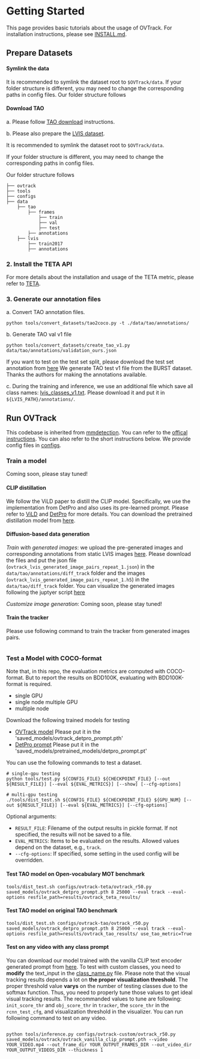# Getting Started
This page provides basic tutorials about the usage of OVTrack. For installation instructions, please see [INSTALL.md](INSTALL.md).

## Prepare Datasets

#### Symlink the data

It is recommended to symlink the dataset root to `$OVTrack/data`.
If your folder structure is different, you may need to change the corresponding paths in config files.
Our folder structure follows

#### Download TAO
a. Please follow [TAO download](https://github.com/TAO-Dataset/tao/blob/master/docs/download.md) instructions.

b. Please also prepare the [LVIS dataset](https://www.lvisdataset.org/).

It is recommended to symlink the dataset root to `$OVTrack/data`.

If your folder structure is different, you may need to change the corresponding paths in config files.

Our folder structure follows

```
├── ovtrack
├── tools
├── configs
├── data
    ├── tao
        ├── frames
            ├── train
            ├── val
            ├── test
        ├── annotations
    ├── lvis
        ├── train2017
        ├── annotations    
```

### 2. Install the TETA API

For more details about the installation and usage of the TETA metric, please refer to [TETA](../teta/README.md).



### 3. Generate our annotation files

a. Convert TAO annotation files.
```shell
python tools/convert_datasets/tao2coco.py -t ./data/tao/annotations/
```
b. Generate TAO val v1 file

```shell
python tools/convert_datasets/create_tao_v1.py data/tao/annotations/validation_ours.json
```
If you want to test on the test set split, please download the test set annotation from [here](https://drive.google.com/file/d/1Ug50Nrj0WDyAIpxZxedzz8nRQFMBeYZ7/view?usp=sharing)
We generate TAO test v1 file from the BURST dataset. Thanks the authors for making the annotations available.

c. During the training and inference, we use an additional file which save all class names: [lvis_classes_v1.txt](https://drive.google.com/file/d/1CzyggqLe4aeqmDEEN-aPgIFIqZcR-Dwj/view?usp=sharing).
Please download it and put it in `${LVIS_PATH}/annotations/`.

## Run OVTrack
This codebase is inherited from [mmdetection](https://github.com/open-mmlab/mmdetection).
You can refer to the [offical instructions](https://github.com/open-mmlab/mmdetection/blob/master/docs/getting_started.md).
You can also refer to the short instructions below.
We provide config files in [configs](../configs).

### Train a model
Coming soon, please stay tuned!
#### CLIP distillation
We follow the ViLD paper to distill the CLIP model. Specifically, we use the implementation from DetPro and also uses its pre-learned prompt. Please refer to [ViLD](https://arxiv.org/abs/2104.13921) and [DetPro](https://github.com/dyabel/detpro) for more details.
You can download the pretrained distillation model from [here](https://drive.google.com/file/d/1XsBIBydGr1uqZQQu7NQ6eGYcmCNpYnDF/view?usp=sharing).

#### Diffusion-based data generation
*Train with generated images*: we upload the pre-generated images and corresponding annotations from static LVIS images [here](). Please download the files and put the json file (`ovtrack_lvis_generated_image_pairs_repeat_1.json`) in the `data/tao/annotations/diff_track` folder and the images (`ovtrack_lvis_generated_image_pairs_repeat_1.h5`) in the `data/tao/diff_track` folder. 
You can visualize the generated images following the juptyer script [here]()

*Customize image generation*: Coming soon, please stay tuned!

#### Train the tracker
Please use following command to train the tracker from generated images pairs.
```angular2html

```
### Test a Model with COCO-format

Note that, in this repo, the evaluation metrics are computed with COCO-format.
But to report the results on BDD100K, evaluating with BDD100K-format is required.

- single GPU
- single node multiple GPU
- multiple node

Download the following trained models for testing

- [OVTrack model](https://drive.google.com/file/d/1vDAFRmuNMCwhKtW7KHONpzkooLysU8nX/view?usp=sharing) Please put it in the 'saved_models/ovtrack_detpro_prompt.pth'
- [DetPro prompt](https://drive.google.com/file/d/1N7ht5b44R2LgExhk0smWLydpTO-RuwMe/view?usp=sharing) Please put it in the 'saved_models/pretrained_models/detpro_prompt.pt'

You can use the following commands to test a dataset.

```shell
# single-gpu testing
python tools/test.py ${CONFIG_FILE} ${CHECKPOINT_FILE} [--out ${RESULT_FILE}] [--eval ${EVAL_METRICS}] [--show] [--cfg-options]

# multi-gpu testing
./tools/dist_test.sh ${CONFIG_FILE} ${CHECKPOINT_FILE} ${GPU_NUM} [--out ${RESULT_FILE}] [--eval ${EVAL_METRICS}] [--cfg-options]
```

Optional arguments:
- `RESULT_FILE`: Filename of the output results in pickle format. If not specified, the results will not be saved to a file.
- `EVAL_METRICS`: Items to be evaluated on the results. Allowed values depend on the dataset, e.g., `track`.
- `--cfg-options`: If specified, some setting in the used config will be overridden.


#### Test TAO model on Open-vocabulary MOT benchmark
```angular2html
tools/dist_test.sh configs/ovtrack-teta/ovtrack_r50.py saved_models/ovtrack_detpro_prompt.pth 8 25000 --eval track --eval-options resfile_path=results/ovtrack_teta_results/
```

#### Test TAO model on original TAO benchmark

```angular2html
tools/dist_test.sh configs/ovtrack-tao/ovtrack_r50.py saved_models/ovtrack_detpro_prompt.pth 8 25000 --eval track --eval-options resfile_path=results/ovtrack_tao_results/ use_tao_metric=True
```

#### Test on any video with any class prompt
You can download our model trained with the vanilla CLIP text encoder generated prompt from [here](https://drive.google.com/file/d/1FY4xJx3rUpFOx2HS2ntJ5caC2BL5evX8/view?usp=sharing).
To test with custom classes, you need to **modify** the text_input in the [class_name.py](../ovtrack/models/roi_heads/class_name.py) file.
Please note that the visual tracking results depends a lot on **the proper visualization threshold**. The proper threshold value **varys** on the number of testing classes due to the softmax function. 
Thus, you need to properly tune those values to get ideal visual tracking results. The recommanded values to tune are following: `init_score_thr` and `obj_score_thr` in `tracker`, the `score_thr` in the `rcnn_test_cfg`, and visualization threshold in the visualizer.
You can run following command to test on any video.
```angular2html

python tools/inference.py configs/ovtrack-custom/ovtrack_r50.py saved_models/ovtrack/ovtrack_vanilla_clip_prompt.pth --video YOUR_VIDEO.mp4 --out_frame_dir YOUR_OUTPUT_FRAMES_DIR --out_video_dir YOUR_OUTPUT_VIDEOS_DIR --thickness 1
```

   
